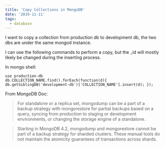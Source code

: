 ```yaml
---
title: 'Copy Collections in MongoDB'
date: '2019-11-11'
tags:
  - database
---
```


I want to copy a collection from production db to development db, the two dbs are under the same mongod instance.

I can use the following commands to perform a copy, but the \_id will mostly likely be changed during the inserting process.

In mongo shell:

```
use production-db
db.COLLECTION_NAME.find().forEach(function(d){ db.getSiblingDB('development-db')['COLLECTION_NAME'].insert(d); });
```

From MongoDB Doc:

> For standalone or a replica set, mongodump can be a part of a backup strategy with mongorestore for partial backups based on a query, syncing from production to staging or development environments, or changing the storage engine of a standalone.

> Starting in MongoDB 4.2, mongodump and mongorestore cannot be part of a backup strategy for sharded clusters. These manual tools do not maintain the atomicity guarantees of transactions across shards.
